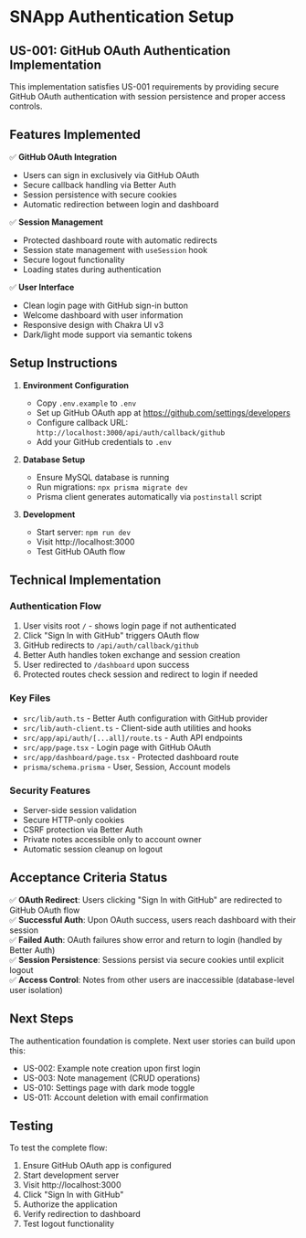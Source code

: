 # SNApp Authentication Setup

## US-001: GitHub OAuth Authentication Implementation

This implementation satisfies US-001 requirements by providing secure GitHub OAuth authentication with session persistence and proper access controls.

## Features Implemented

✅ **GitHub OAuth Integration**

- Users can sign in exclusively via GitHub OAuth
- Secure callback handling via Better Auth
- Session persistence with secure cookies
- Automatic redirection between login and dashboard

✅ **Session Management**

- Protected dashboard route with automatic redirects
- Session state management with `useSession` hook
- Secure logout functionality
- Loading states during authentication

✅ **User Interface**

- Clean login page with GitHub sign-in button
- Welcome dashboard with user information
- Responsive design with Chakra UI v3
- Dark/light mode support via semantic tokens

## Setup Instructions

1. **Environment Configuration**
   - Copy `.env.example` to `.env`
   - Set up GitHub OAuth app at https://github.com/settings/developers
   - Configure callback URL: `http://localhost:3000/api/auth/callback/github`
   - Add your GitHub credentials to `.env`

2. **Database Setup**
   - Ensure MySQL database is running
   - Run migrations: `npx prisma migrate dev`
   - Prisma client generates automatically via `postinstall` script

3. **Development**
   - Start server: `npm run dev`
   - Visit http://localhost:3000
   - Test GitHub OAuth flow

## Technical Implementation

### Authentication Flow

1. User visits root `/` - shows login page if not authenticated
2. Click "Sign In with GitHub" triggers OAuth flow
3. GitHub redirects to `/api/auth/callback/github`
4. Better Auth handles token exchange and session creation
5. User redirected to `/dashboard` upon success
6. Protected routes check session and redirect to login if needed

### Key Files

- `src/lib/auth.ts` - Better Auth configuration with GitHub provider
- `src/lib/auth-client.ts` - Client-side auth utilities and hooks
- `src/app/api/auth/[...all]/route.ts` - Auth API endpoints
- `src/app/page.tsx` - Login page with GitHub OAuth
- `src/app/dashboard/page.tsx` - Protected dashboard route
- `prisma/schema.prisma` - User, Session, Account models

### Security Features

- Server-side session validation
- Secure HTTP-only cookies
- CSRF protection via Better Auth
- Private notes accessible only to account owner
- Automatic session cleanup on logout

## Acceptance Criteria Status

✅ **OAuth Redirect**: Users clicking "Sign In with GitHub" are redirected to GitHub OAuth flow  
✅ **Successful Auth**: Upon OAuth success, users reach dashboard with their session  
✅ **Failed Auth**: OAuth failures show error and return to login (handled by Better Auth)  
✅ **Session Persistence**: Sessions persist via secure cookies until explicit logout  
✅ **Access Control**: Notes from other users are inaccessible (database-level user isolation)

## Next Steps

The authentication foundation is complete. Next user stories can build upon this:

- US-002: Example note creation upon first login
- US-003: Note management (CRUD operations)
- US-010: Settings page with dark mode toggle
- US-011: Account deletion with email confirmation

## Testing

To test the complete flow:

1. Ensure GitHub OAuth app is configured
2. Start development server
3. Visit http://localhost:3000
4. Click "Sign In with GitHub"
5. Authorize the application
6. Verify redirection to dashboard
7. Test logout functionality

